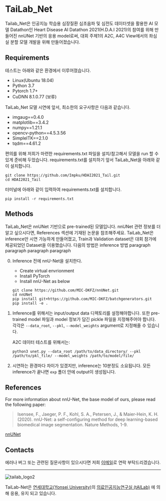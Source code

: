 <!-- Heading -->

# TaiLab_Net

<!-- 수정 사항입니다.-->

Tailab_Net은 인공지능 학습용 심장질환 심초음파 및 심전도 데이터셋을 활용한 AI 모델 Datathon인 Heart Disease AI Datathon 2021(H.D.A.I 2021)의 참여를 위해 만들어진 nnUNet 기반의 응용 model로써, 대회 주제1의 A2C, A4C View에서의 좌심실 분할 모델 개발을 위해 만들어졌습니다.

<!-- install 없애도 되고, 다른 이름 method 대제목으로 바꿔서 github 참고시키고 우리가 nnUnet 사용해서 train을 했다. 길어서 풀고 -->

## Requirements
테스트는 아래와 같은 환경에서 이루어졌습니다.

- Linux(Ubuntu 18.04)
- Python 3.7
- Pytorch 1.7+
- CuDNN 8.1.0.77 (보류)

TaiLab_Net 모델 시연에 앞서, 최소한의 요구사항은 다음과 같습니다.

- imgaug==0.4.0
- matplotlib==3.4.2
- numpy==1.21.1
- opencv-python==4.5.3.56
- SimpleITK==2.1.0
- tqdm==4.61.2

 편의를 위해 저희가 마련한 requirements.txt 파일을 설치/참고해서 모델을 run 할 수 있게 준비해 두었습니다. requirements.txt를 설치하기 앞서 TaiLab_Net을 아래와 같이 설치합니다.

```
git clone https://github.com/Impku/HDAI2021_Tail.git
cd HDAI2021_Tail
```

터미널에 아래와 같이 입력하여 requirements.txt를 설치합니다.

```
pip install -r requirements.txt
```

## Methods

<!-- 수정 사항입니다. 모델 2개를 사용했기 때문에 각각의 방법을 모두 설명해야함-->

TaiLab_Net은 nnUNet 기반으로 pre-trained된 모델입니다. nnUNet 관련 정보를 더 알고 싶으시다면, References 섹션에 기재된 논문을 참조해주세요. TaiLab_Net은 inference만 시연 가능하게 만들어졌고, Train과 Validation dataset은 대회 참가에 제공되었던 Dataset을 이용했습니다. 다음의 방법은 inference 방법
paragraph paragraph
paragraph paragraph

0. Inference 전에 nnU-Net을 설치한다.

   - Create virtual envrionment
   - Install PyTorch
   - Install nnU-Net as below
   
   ```
   git clone https://github.com/MIC-DKFZ/nnUNet.git
   cd nnUNet
   pip install git+https://github.com/MIC-DKFZ/batchgenerators.git
   pip install -e .
   ```

1. Inference를 위해서는 input/output data 디렉토리를 설정해야합니다. 또한 pre-trained model 파일과 model 정보가 담긴 pickle 파일을 지정해주어야 합니다. 각각은 `--data_root`, `--pkl`, `--model_weights` argument로 지정해줄 수 있습니다.

   A2C 데이터 테스트를 위해서는:
   ```
   python3 unet.py --data_root /path/to/data_directory/ --pkl /path/to/pkl_file/ --model_weights /path/to/model/file/
   ```

2. 시연하는 환경마다 차이가 있겠지만, inference는 10분정도 소요됩니다. 모든 inference가 끝나면 `exp` 폴더 안에 output이 생성됩니다. 



## References

<!-- Citation 적을게 뭐가 더 있을지 알려주세요. 수정사항 입니다. format도 제안 주시면 바꿔놓겠습니다.  -->

For more information about nnU-Net, the base model of ours, please read the following paper:

> Isensee, F., Jaeger, P. F., Kohl, S. A., Petersen, J., & Maier-Hein, K. H. (2020). nnU-Net: a self-configuring method for deep learning-based biomedical image segmentation. Nature Methods, 1-9.

[nnUNet](https://github.com/MIC-DKFZ/nnUNet)

## Contacts

<!-- 메일 주소 넘기기 완료. 근데 공용 이메일 대신 일단 제 이메일 넣어놨어요.
    ㄴ 방금전 태윤이가 준 주소로 다시 수정해놓았습니다.  -->

에러나 버그 또는 관련된 질문사항이 있으시다면 저희 [이메일](mailto:ygj03084@gmail.com)로 연락 부탁드리겠습니다.

<!--- 연대 로고를 넣으려고 했는데,, 뒤에 흰색 배경이 나와서 일단은 넣지 않았습니다. 의견 주세요  --->

---

![tailab_logo2](https://user-images.githubusercontent.com/39204766/144746204-2d39b036-3ea0-476e-945d-25e4f695ece1.png)

TaiLab-Net은 [연세대학교(Yonsei University)](https://www.yonsei.ac.kr/en_sc/index.jsp)의 [의료인공지능연구실 (tAILab)](https://sites.google.com/view/tailab/home?authuser=0) 에 의해 응용, 유지 되고 있습니다.
